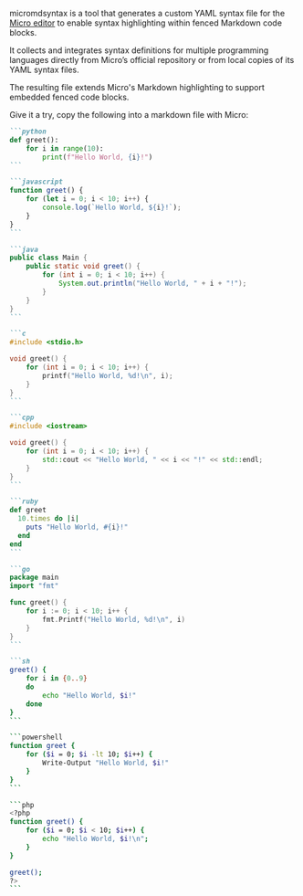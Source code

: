 micromdsyntax is a tool that generates a custom YAML syntax file for the [Micro editor](https://micro-editor.github.io/) to enable syntax highlighting within fenced Markdown code blocks. 

It collects and integrates syntax definitions for multiple programming languages directly from Micro’s official repository or from local copies of its YAML syntax files.

The resulting file extends Micro's Markdown highlighting to support embedded fenced code blocks.

Give it a try, copy the following into a markdown file with Micro:

````markdown
```python
def greet():
    for i in range(10):
        print(f"Hello World, {i}!")
```

```javascript
function greet() {
    for (let i = 0; i < 10; i++) {
        console.log(`Hello World, ${i}!`);
    }
}
```

```java
public class Main {
    public static void greet() {
        for (int i = 0; i < 10; i++) {
            System.out.println("Hello World, " + i + "!");
        }
    }
}
```

```c
#include <stdio.h>

void greet() {
    for (int i = 0; i < 10; i++) {
        printf("Hello World, %d!\n", i);
    }
}
```

```cpp
#include <iostream>

void greet() {
    for (int i = 0; i < 10; i++) {
        std::cout << "Hello World, " << i << "!" << std::endl;
    }
}
```

```ruby
def greet
  10.times do |i|
    puts "Hello World, #{i}!"
  end
end
```

```go
package main
import "fmt"

func greet() {
    for i := 0; i < 10; i++ {
        fmt.Printf("Hello World, %d!\n", i)
    }
}
```

```sh
greet() {
    for i in {0..9}
    do
        echo "Hello World, $i!"
    done
}
```

```powershell
function greet {
    for ($i = 0; $i -lt 10; $i++) {
        Write-Output "Hello World, $i!"
    }
}
```

```php
<?php
function greet() {
    for ($i = 0; $i < 10; $i++) {
        echo "Hello World, $i!\n";
    }
}

greet();
?>
```
````
